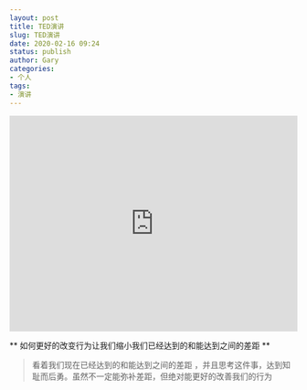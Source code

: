 ```yaml
---
layout: post
title: TED演讲
slug: TED演讲
date: 2020-02-16 09:24
status: publish
author: Gary
categories: 
- 个人
tags: 
- 演讲
---
```


<div style="position: relative; width: 100%; height: 0; padding-bottom: 75%;">
    <iframe src="https://pc.tedcdn.com/talk/stream/2019S/Blank/DanAriely_2019S-1500k.mp4" scrolling="no" border="0" frameborder="no" framespacing="0" allowfullscreen="true" style="position: absolute; width: 100%; height: 100%; left: 0; top: 0;">
    </iframe>
</div>

** 如何更好的改变行为让我们缩小我们已经达到的和能达到之间的差距 **

> 看着我们现在已经达到的和能达到之间的差距 ，并且思考这件事，达到知耻而后勇。虽然不一定能弥补差距，但绝对能更好的改善我们的行为